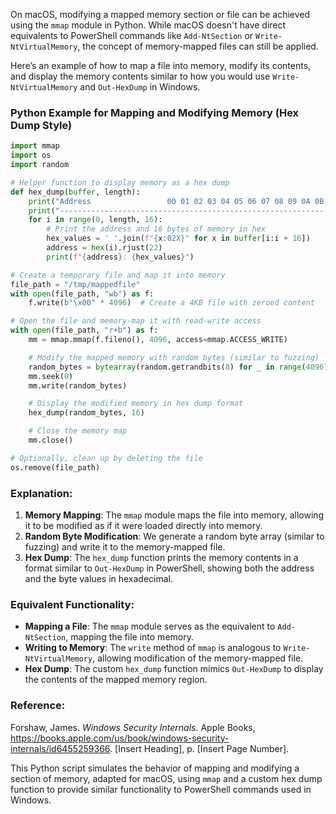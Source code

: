 On macOS, modifying a mapped memory section or file can be achieved using the `mmap` module in Python. While macOS doesn't have direct equivalents to PowerShell commands like `Add-NtSection` or `Write-NtVirtualMemory`, the concept of memory-mapped files can still be applied.

Here’s an example of how to map a file into memory, modify its contents, and display the memory contents similar to how you would use `Write-NtVirtualMemory` and `Out-HexDump` in Windows.

### Python Example for Mapping and Modifying Memory (Hex Dump Style)

```python
import mmap
import os
import random

# Helper function to display memory as a hex dump
def hex_dump(buffer, length):
    print("Address                 00 01 02 03 04 05 06 07 08 09 0A 0B 0C 0D 0E 0F")
    print("---------------------------------------------------------------------")
    for i in range(0, length, 16):
        # Print the address and 16 bytes of memory in hex
        hex_values = ' '.join(f"{x:02X}" for x in buffer[i:i + 16])
        address = hex(i).rjust(22)
        print(f"{address}: {hex_values}")

# Create a temporary file and map it into memory
file_path = "/tmp/mappedfile"
with open(file_path, "wb") as f:
    f.write(b"\x00" * 4096)  # Create a 4KB file with zeroed content

# Open the file and memory-map it with read-write access
with open(file_path, "r+b") as f:
    mm = mmap.mmap(f.fileno(), 4096, access=mmap.ACCESS_WRITE)

    # Modify the mapped memory with random bytes (similar to fuzzing)
    random_bytes = bytearray(random.getrandbits(8) for _ in range(4096))
    mm.seek(0)
    mm.write(random_bytes)

    # Display the modified memory in hex dump format
    hex_dump(random_bytes, 16)

    # Close the memory map
    mm.close()

# Optionally, clean up by deleting the file
os.remove(file_path)
```

### Explanation:
1. **Memory Mapping**: The `mmap` module maps the file into memory, allowing it to be modified as if it were loaded directly into memory.
2. **Random Byte Modification**: We generate a random byte array (similar to fuzzing) and write it to the memory-mapped file.
3. **Hex Dump**: The `hex_dump` function prints the memory contents in a format similar to `Out-HexDump` in PowerShell, showing both the address and the byte values in hexadecimal.

### Equivalent Functionality:
- **Mapping a File**: The `mmap` module serves as the equivalent to `Add-NtSection`, mapping the file into memory.
- **Writing to Memory**: The `write` method of `mmap` is analogous to `Write-NtVirtualMemory`, allowing modification of the memory-mapped file.
- **Hex Dump**: The custom `hex_dump` function mimics `Out-HexDump` to display the contents of the mapped memory region.

### Reference:
Forshaw, James. *Windows Security Internals*. Apple Books, https://books.apple.com/us/book/windows-security-internals/id6455259366. [Insert Heading], p. [Insert Page Number].

This Python script simulates the behavior of mapping and modifying a section of memory, adapted for macOS, using `mmap` and a custom hex dump function to provide similar functionality to PowerShell commands used in Windows.